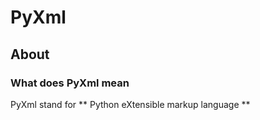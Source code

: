 # PyXml

## About

### What does PyXml mean

PyXml stand for ** Python eXtensible markup language **